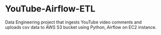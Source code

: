 # YouTube-Airflow-ETL
Data Engineering project that ingests YouTube video comments and uploads csv data to AWS S3 bucket using Python, Airflow on EC2 instance.
